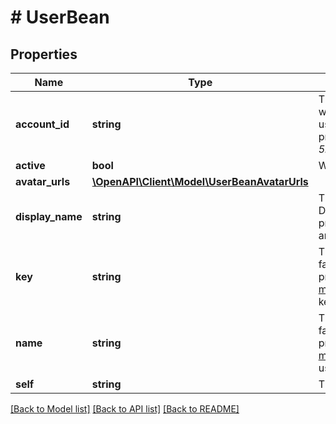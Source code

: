 # # UserBean

## Properties

Name | Type | Description | Notes
------------ | ------------- | ------------- | -------------
**account_id** | **string** | The account ID of the user, which uniquely identifies the user across all Atlassian products. For example, *5b10ac8d82e05b22cc7d4ef5*. | [optional]
**active** | **bool** | Whether the user is active. | [optional]
**avatar_urls** | [**\OpenAPI\Client\Model\UserBeanAvatarUrls**](UserBeanAvatarUrls.md) |  | [optional]
**display_name** | **string** | The display name of the user. Depending on the user’s privacy setting, this may return an alternative value. | [optional]
**key** | **string** | This property is deprecated in favor of &#x60;accountId&#x60; because of privacy changes. See the [migration guide](https://developer.atlassian.com/cloud/jira/platform/deprecation-notice-user-privacy-api-migration-guide/) for details.   The key of the user. | [optional]
**name** | **string** | This property is deprecated in favor of &#x60;accountId&#x60; because of privacy changes. See the [migration guide](https://developer.atlassian.com/cloud/jira/platform/deprecation-notice-user-privacy-api-migration-guide/) for details.   The username of the user. | [optional]
**self** | **string** | The URL of the user. | [optional]

[[Back to Model list]](../../README.md#models) [[Back to API list]](../../README.md#endpoints) [[Back to README]](../../README.md)
